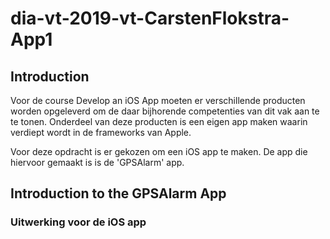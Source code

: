 # dia-vt-2019-vt-CarstenFlokstra-App1

## Introduction
Voor de course Develop an iOS App moeten er verschillende producten worden opgeleverd om de daar bijhorende competenties van dit vak aan te te tonen. Onderdeel van deze producten is een eigen app maken waarin verdiept wordt in de frameworks van Apple. 

Voor deze opdracht is er gekozen om een iOS app te maken. De app die hiervoor gemaakt is is de 'GPSAlarm' app.

## Introduction to the GPSAlarm App


### Uitwerking voor de iOS app

